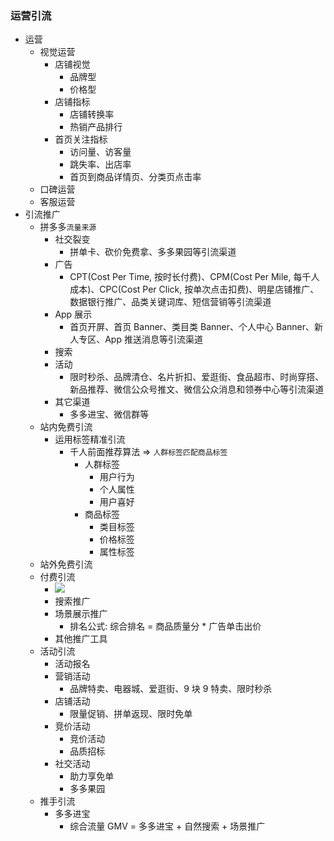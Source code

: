 <!--
abbrlink: vns5shb6
-->

### 运营引流

* 运营
  * 视觉运营
    * 店铺视觉
      * 品牌型
      * 价格型
    * 店铺指标
      * 店铺转换率
      * 热销产品排行
    * 首页关注指标
      * 访问量、访客量
      * 跳失率、出店率
      * 首页到商品详情页、分类页点击率
  * 口碑运营
  * 客服运营
* 引流推广
  * 拼多多`流量来源`
    * 社交裂变
      * 拼单卡、砍价免费拿、多多果园等引流渠道
    * 广告
      * CPT(Cost Per Time, 按时长付费)、CPM(Cost Per Mile, 每千人成本)、CPC(Cost Per Click, 按单次点击扣费)、明星店铺推广、数据银行推广、品类关键词库、短信营销等引流渠道
    * App 展示
      * 首页开屏、首页 Banner、类目类 Banner、个人中心 Banner、新人专区、App 推送消息等引流渠道
    * 搜索
    * 活动
      * 限时秒杀、品牌清仓、名片折扣、爱逛街、食品超市、时尚穿搭、新品推荐、微信公众号推文、微信公众消息和领券中心等引流渠道
    * 其它渠道
      * 多多进宝、微信群等
  * 站内免费引流
    * 运用标签精准引流
      * 千人前面推荐算法 => `人群标签匹配商品标签`
        * 人群标签
          * 用户行为
          * 个人属性
          * 用户喜好
        * 商品标签
          * 类目标签
          * 价格标签
          * 属性标签
  * 站外免费引流
  * 付费引流
    * ![](http://with.muyunyun.cn/77b7424d86a601b6c2cdbe02884be330.jpg)
    * 搜索推广
    * 场景展示推广
      * 排名公式: 综合排名 = 商品质量分 * 广告单击出价
    * 其他推广工具
  * 活动引流
    * 活动报名
    * 营销活动
      * 品牌特卖、电器城、爱逛街、9 块 9 特卖、限时秒杀
    * 店铺活动
      * 限量促销、拼单返现、限时免单
    * 竞价活动
      * 竞价活动
      * 品质招标
    * 社交活动
      * 助力享免单
      * 多多果园
  * 推手引流
    * 多多进宝
      * 综合流量 GMV = 多多进宝 + 自然搜索 + 场景推广

